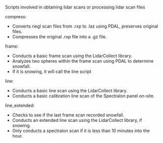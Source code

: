 Scripts involved in obtaining lidar scans or processing lidar scan files

compress:
 - Converts riegl scan files from .rxp to .laz using PDAL, preserves original files.
 - Compresses the original .rxp file into a .gz file.

frame:
 - Conducts a basic frame scan using the LidarCollect library.
 - Analyzes two spheres within the frame scan using PDAL to determine snowfall.
 - If it is snowing, it will call the line script

line:
 - Conducts a basic line scan using the LidarCollect library.
 - Conducts a basic calibration line scan of the Spectralon panel on-site.

line_extended:
 - Checks to see if the last frame scan recorded snowfall.
 - Conducts an extended line scan using the LidarCollect library, if snowing.
 - Only conducts a spectralon scan if it is less than 10 minutes into the hour.
